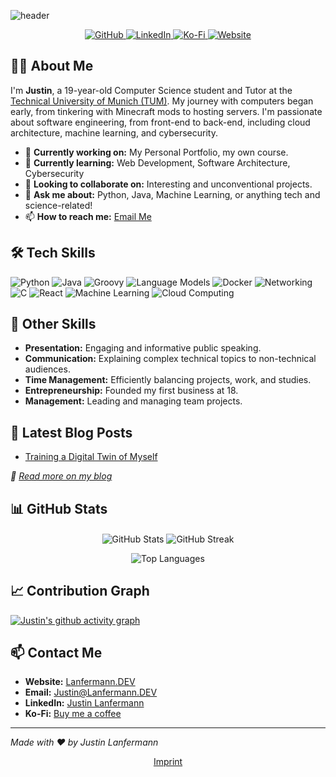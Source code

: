 <!-- Header -->
<!--
<p align="center">
  <img src="https://cdn.lanfermann.dev/projects/thumbnails/this-page-project-thumbnail.jpeg" alt="Banner" />
</p>
-->
![header](https://capsule-render.vercel.app/api?type=waving&height=300&color=gradient&text=Hi,%20I'm%20Justin&reversal=false&textBg=false&animation=fadeIn&theme=tokyonight)

<p align="center">
  <a href="https://github.com/jaylann">
    <img src="https://img.shields.io/github/followers/jaylann?label=Follow&style=social" alt="GitHub" />
  </a>
  <a href="https://www.linkedin.com/in/justin-lanfermann-07352124b">
    <img src="https://img.shields.io/badge/-Justin%20Lanfermann-blue?style=flat&logo=Linkedin&logoColor=white" alt="LinkedIn" />
  </a>
  <a href="https://ko-fi.com/justiiiin">
    <img src="https://img.shields.io/badge/Ko--fi-Buy%20me%20a%20coffee-FF5E5B?logo=kofi" alt="Ko-Fi" />
  </a>
  <a href="https://lanfermann.dev">
    <img src="https://img.shields.io/badge/-Lanfermann.DEV-0A0A0A?style=flat&logo=Firefox&logoColor=white" alt="Website" />
  </a>
</p>

<!-- About Me -->
## 👨‍💻 About Me

I'm **Justin**, a 19-year-old Computer Science student and Tutor at the [Technical University of Munich (TUM)](https://www.tum.de). My journey with computers began early, from tinkering with Minecraft mods to hosting servers. I'm passionate about software engineering, from front-end to back-end, including cloud architecture, machine learning, and cybersecurity.

- 🔭 **Currently working on:** My Personal Portfolio, my own course.
- 🌱 **Currently learning:** Web Development, Software Architecture, Cybersecurity
- 👯 **Looking to collaborate on:** Interesting and unconventional projects.
- 💬 **Ask me about:** Python, Java, Machine Learning, or anything tech and science-related!
- 📫 **How to reach me:** [Email Me](mailto:justin@lanfermann.dev)

<!-- Tech Skills -->
## 🛠️ Tech Skills

![Python](https://img.shields.io/badge/Python-6%20years-3776AB?logo=python&logoColor=white)
![Java](https://img.shields.io/badge/Java-3%20years-007396?logo=java&logoColor=white)
![Groovy](https://img.shields.io/badge/Groovy-1%20year-4298B8?logo=apache-groovy&logoColor=white)
![Language Models](https://img.shields.io/badge/Language%20Models-3%20years-652C90?logo=openai&logoColor=white)
![Docker](https://img.shields.io/badge/Docker-2%20years-2496ED?logo=docker&logoColor=white)
![Networking](https://img.shields.io/badge/Networking-3%20years-0069D9?logo=cisco&logoColor=white)
![C](https://img.shields.io/badge/C-2%20years-A8B9CC?logo=c&logoColor=white)
![React](https://img.shields.io/badge/React-1%20year-61DAFB?logo=react&logoColor=white)
![Machine Learning](https://img.shields.io/badge/Machine%20Learning-2%20years-F7931E?logo=tensorflow&logoColor=white)
![Cloud Computing](https://img.shields.io/badge/Cloud%20Computing-1%20year-FF9900?logo=amazon-aws&logoColor=white)

<!-- Other Skills -->
## 💼 Other Skills

- **Presentation:** Engaging and informative public speaking.
- **Communication:** Explaining complex technical topics to non-technical audiences.
- **Time Management:** Efficiently balancing projects, work, and studies.
- **Entrepreneurship:** Founded my first business at 18.
- **Management:** Leading and managing team projects.

<!-- Latest Blog Posts -->
## 📝 Latest Blog Posts

<!-- BLOG-POST-LIST:START -->
- [Training a Digital Twin of Myself](https://www.lanfermann.dev/blogs/digital-twin)
<!-- BLOG-POST-LIST:END -->

*📖 [Read more on my blog](https://lanfermann.dev/blog)*

<!-- GitHub Stats -->
## 📊 GitHub Stats

<!-- Arrange stats in a grid -->
<p align="center">
  <img align="center" src="https://github-readme-stats.vercel.app/api?username=jaylann&show_icons=true&theme=tokyonight" alt="GitHub Stats" />
  <img align="center" src="https://github-readme-streak-stats.herokuapp.com/?user=jaylann&theme=tokyonight" alt="GitHub Streak" />
</p>

<!-- Top Languages -->
<p align="center">
  <img align="center" src="https://github-readme-stats.vercel.app/api/top-langs/?username=jaylann&layout=compact&theme=tokyonight" alt="Top Languages" />
</p>

<!-- Contribution Graph -->
## 📈 Contribution Graph

[![Justin's github activity graph](https://github-readme-activity-graph.vercel.app/graph?username=jaylann&theme=tokyonight&bg_color=0d1117&color=58a6ff&line=58a6ff&point=444c56&area=true&hide_border=true)](https://github.com/ashutosh00710/github-readme-activity-graph)

<!-- Contact Me -->
## 📫 Contact Me

- **Website:** [Lanfermann.DEV](https://lanfermann.dev)
- **Email:** [Justin@Lanfermann.DEV](mailto:justin@lanfermann.dev)
- **LinkedIn:** [Justin Lanfermann](https://www.linkedin.com/in/justin-lanfermann-07352124b)
- **Ko-Fi:** [Buy me a coffee](https://ko-fi.com/justiiiin)

---

*Made with ❤️ by Justin Lanfermann*

<!-- Footer Links -->
<p align="center">
  <a href="https://lanfermann.dev/imprint">Imprint</a>
</p>
